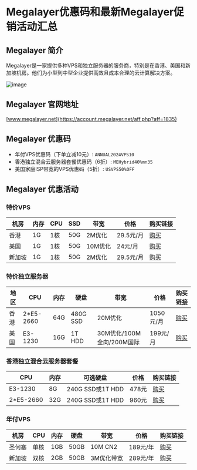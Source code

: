 # Megalayer优惠码和最新Megalayer促销活动汇总

## Megalayer 简介
Megalayer是一家提供多种VPS和独立服务器的服务商，特别是在香港、美国和新加坡机房。他们为小型到中型企业提供高效且成本合理的云计算解决方案。

![image](https://github.com/lowells977/Megalayer/assets/157679761/0a8862a5-d240-44cc-b54c-8f1f566f53cc)


## Megalayer 官网地址
[www.megalayer.net](https://account.megalayer.net/aff.php?aff=1835)

## Megalayer 优惠码
- 年付VPS优惠码（下单立减10元）: `ANNUAL2024VPS10`
- 香港独立混合云服务器套餐优惠码（6折）: `MEHybrid40%mn35`
- 美国家庭ISP带宽的VPS优惠码（5折）: `USVPS50%OFF`

## Megalayer 优惠活动

### 特价VPS

| 机房   | 内存 | CPU | SSD  | 带宽    | 价格    | 购买链接                                             |
|------|----|-----|------|-------|--------|----------------------------------------------------|
| 香港   | 1G | 1核 | 50G  | 2M优化 | 29.5元/月 | [购买](https://account.megalayer.net/aff.php?aff=1835&pid=77)  |
| 美国   | 1G | 1核 | 50G  | 10M优化 | 24元/月  | [购买](https://account.megalayer.net/aff.php?aff=1835&pid=229) |
| 新加坡 | 1G | 1核 | 50G  | 2M优化 | 29.5元/月 | [购买](https://account.megalayer.net/aff.php?aff=1835&pid=220) |

### 特价独立服务器

| 地区   | CPU          | 内存 | 硬盘     | 带宽                      | 价格     | 购买链接                                              |
|------|--------------|----|--------|-------------------------|---------|-----------------------------------------------------|
| 香港   | 2*E5-2660    | 64G | 480G SSD | 20M优化                   | 1050元/月 | [购买](https://account.megalayer.net/aff.php?aff=1835&pid=285) |
| 美国   | E3-1230      | 16G | 1T HDD  | 30M优化/100M全向/200M国际 | 199元/月  | [购买](https://account.megalayer.net/aff.php?aff=1835&pid=291) |

### 香港独立混合云服务器套餐

| CPU        | 内存 | 可选硬盘    | 价格   | 购买链接                                              |
|------------|----|----------|------|-----------------------------------------------------|
| E3-1230    | 8G  | 240G SSD或1T HDD | 478元 | [购买](https://account.megalayer.net/aff.php?aff=1835&pid=203) |
| 2*E5-2660  | 32G | 240G SSD或1T HDD | 960元 | [购买](https://account.megalayer.net/aff.php?aff=1835&pid=206) |

### 年付VPS

| 机房   | CPU  | 内存 | 硬盘  | 带宽        | 价格   | 购买链接                                              |
|------|-----|----|------|-----------|------|-----------------------------------------------------|
| 圣何塞 | 单核  | 1GB | 50GB | 10M CN2    | 189元/年 | [购买](https://account.megalayer.net/aff.php?aff=1835&pid=228) |
| 新加坡 | 双核  | 2GB | 50GB | 3M优化带宽   | 289元/年 | [购买](https://account.megalayer.net/aff.php?aff=1835&pid=275) |

